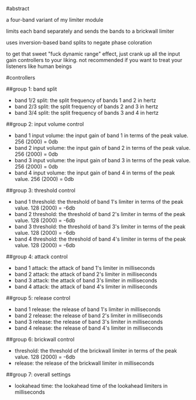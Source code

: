 #abstract

a four-band variant of my limiter module

limits each band separately and sends the bands to a brickwall limiter

uses inversion-based band splits to negate phase coloration

to get that sweet "fuck dynamic range" effect, just crank up all the input gain controllers to your liking. not recommended if you want to treat your listeners like human beings

#controllers

##group 1: band split

- band 1/2 split: the split frequency of bands 1 and 2 in hertz
- band 2/3 split: the split frequency of bands 2 and 3 in hertz
- band 3/4 split: the split frequency of bands 3 and 4 in hertz

##group 2: input volume control

- band 1 input volume: the input gain of band 1 in terms of the peak value. 256 (2000) = 0db
- band 2 input volume: the input gain of band 2 in terms of the peak value. 256 (2000) = 0db
- band 3 input volume: the input gain of band 3 in terms of the peak value. 256 (2000) = 0db
- band 4 input volume: the input gain of band 4 in terms of the peak value. 256 (2000) = 0db

##group 3: threshold control

- band 1 threshold: the threshold of band 1's limiter in terms of the peak value. 128 (2000) = -6db
- band 2 threshold: the threshold of band 2's limiter in terms of the peak value. 128 (2000) = -6db
- band 3 threshold: the threshold of band 3's limiter in terms of the peak value. 128 (2000) = -6db
- band 4 threshold: the threshold of band 4's limiter in terms of the peak value. 128 (2000) = -6db

##group 4: attack control

- band 1 attack: the attack of band 1's limiter in milliseconds
- band 2 attack: the attack of band 2's limiter in milliseconds
- band 3 attack: the attack of band 3's limiter in milliseconds
- band 4 attack: the attack of band 4's limiter in milliseconds

##group 5: release control

- band 1 release: the release of band 1's limiter in milliseconds
- band 2 release: the release of band 2's limiter in milliseconds
- band 3 release: the release of band 3's limiter in milliseconds
- band 4 release: the release of band 4's limiter in milliseconds

##group 6: brickwall control

- threshold: the threshold of the brickwall limiter in terms of the peak value. 128 (2000) = -6db
- release: the release of the brickwall limiter in milliseconds

##group 7: overall settings

- lookahead time: the lookahead time of the lookahead limiters in milliseconds
